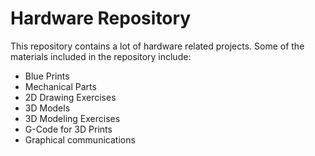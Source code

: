 # Hardware Repository
This repository contains a lot of hardware related projects. 
Some of the materials included in the repository include:
- Blue Prints
- Mechanical Parts
- 2D Drawing Exercises
- 3D Models
- 3D Modeling Exercises
- G-Code for 3D Prints
- Graphical communications